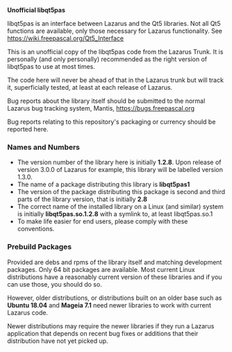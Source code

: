 **Unofficial libqt5pas**

libqt5pas is an interface between Lazarus and the Qt5 libraries.  Not all Qt5 functions are available, only those necessary for Lazarus functionality. See https://wiki.freepascal.org/Qt5_Interface

This is an unofficial copy of the libqt5pas code from the Lazarus Trunk. It is personally (and only personally) recommended as the right version of libqt5pas to use at most times.

The code here will never be ahead of that in the Lazarus trunk but will track it, superficially tested, at least at each release of Lazarus.

Bug reports about the library itself should be submitted to the normal Lazarus bug tracking system, Mantis, https://bugs.freepascal.org

Bug reports relating to this repository's packaging or currency should be reported here.


### Names and Numbers
* The version number of the library here is initially **1.2.8**. Upon release of version 3.0.0 of Lazarus for example, this library will be labelled version 1.3.0.
* The name of a package distributing this library is **libqt5pas1**
*  The version of the package distributing this package is second and third parts of the library version, that is initially **2.8**
* The correct name of the installed library on a Linux (and similar) system is initially  **libqt5pas.so.1.2.8** with a symlink to, at least libqt5pas.so.1
* To make life easier for end users, please comply with these conventions.

### Prebuild Packages
Provided are debs and rpms of the library itself and matching development packages.  Only 64 bit packages are available. Most current Linux distributions have a reasonably current version of these libraries and if you can use those, you should do so.

However, older distributions, or distributions built on an older base such as **Ubuntu 18.04** and **Mageia 7.1** need newer libraries to work with current Lazarus code.  

Newer distributions may require the newer libraries if they run a Lazarus application that depends on recent bug fixes or additions that their distribution have not yet picked up.

